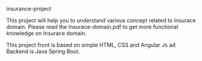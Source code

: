 insurance-project

This project will help you to understand various concept related to Insurace domain. Please read the Insurace-domain.pdf to get more functional knowledge on 
Insurace domain. 

This project front is based on simple HTML, CSS and Angular Js ad Backend is Java Spring Boot.


